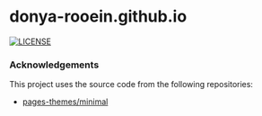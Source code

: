 # donya-rooein.github.io

[![LICENSE](https://img.shields.io/github/license/yaoyao-liu/minimal-light?style=flat-square&logo=creative-commons&color=EF9421)](https://github.com/yaoyao-liu/yaoyao-liu.github.io/blob/main/LICENSE)


### Acknowledgements

This project uses the source code from the following repositories:

* [pages-themes/minimal](https://github.com/pages-themes/minimal)

